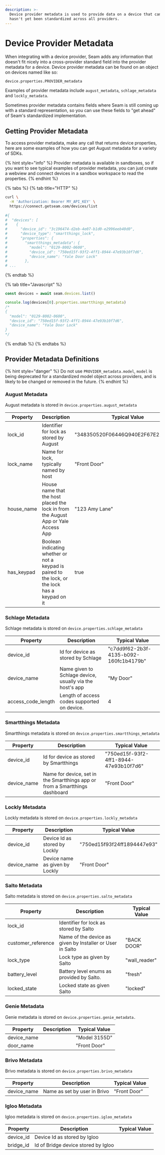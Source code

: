 ```yaml
---
description: >-
  Device provider metadata is used to provide data on a device that can't be or
  hasn't yet been standardized across all providers.
---
```


# Device Provider Metadata

When integrating with a device provider, Seam adds any information that doesn't fit nicely into a cross-provider standard field into the provider metadata for a device. Device provider metadata can be found on an object on devices named like so:

&#x20;`device.properties.PROVIDER_metadata`

Examples of provider metadata include `august_metadata`, `schlage_metadata` and `lockly_metadata`.

Sometimes provider metadata contains fields where Seam is still coming up with a standard representation, so you can use these fields to "get ahead" of Seam's standardized implementation.

## Getting Provider Metadata

To access provider metadata, make any call that returns device properties, here are some examples of how you can get August metadata for a variety of SDKs.

{% hint style="info" %}
Provider metadata is available in sandboxes, so if you want to see typical examples of provider metadata, you can just create a webview and connect devices in a sandbox workspace to read the properties.
{% endhint %}

{% tabs %}
{% tab title="HTTP" %}
```bash
curl \
  -H 'Authorization: Bearer MY_API_KEY' \
  https://connect.getseam.com/devices/list
  
#{
#  "devices": [
#    {
#      "device_id": "3c196474-d2eb-4e07-b1d0-e2996eeb40d0",
#      "device_type": "smartthings_lock",
#      "properties": {
#        "smartthings_metadata": {
#          "model": "0129-8002-0600",
#          "device_id": "750ed15f-93f2-4ff1-8944-47e93b10f7d6",
#          "device_name": "Yale Door Lock"
#        },
# ...
```
{% endtab %}

{% tab title="Javascript" %}
```javascript
const devices = await seam.devices.list()

console.log(devices[0].properties.smartthings_metadata)
/*
{
  "model": "0129-8002-0600",
  "device_id": "750ed15f-93f2-4ff1-8944-47e93b10f7d6",
  "device_name": "Yale Door Lock"
}
*/
```
{% endtab %}
{% endtabs %}

## Provider Metadata Definitions

{% hint style="danger" %}
Do not use `PROVIDER_metadata.model`, `model` is being deprecated for a standardized model object across providers, and is likely to be changed or removed in the future.
{% endhint %}

### August Metadata

August metadata is stored in `device.properties.august_metadata`

| Property    | Description                                                                                      | Typical Value                      |
| ----------- | ------------------------------------------------------------------------------------------------ | ---------------------------------- |
| lock\_id    | Identifier for lock as stored by August                                                          | "348350520F06446Q940E2F67E21D351A" |
| lock\_name  | Name for lock, typically named by host                                                           | "Front Door"                       |
| house\_name | House name that the host placed the lock in from the August App or Yale Access App               | "123 Amy Lane"                     |
| has\_keypad | Boolean indicating whether or not a keypad is paired to the lock, or the lock has a keypad on it | true                               |

### Schlage Metadata

Schlage metadata is stored on `device.properties.schlage_metadata`

| Property             | Description                                              | Typical Value                          |
| -------------------- | -------------------------------------------------------- | -------------------------------------- |
| device\_id           | Id for device as stored by Schlage                       | "c7dd9f62-2b3f-4135-b092-160fc1b4179b" |
| device\_name         | Name given to Schlage device, usually via the host's app | "My Door"                              |
| access\_code\_length | Length of access codes supported on device.              | 4                                      |

### Smartthings Metadata

Smartthings metadata is stored on `device.properties.smartthings_metadata`

| Property     | Description                                                                 | Typical Value                          |
| ------------ | --------------------------------------------------------------------------- | -------------------------------------- |
| device\_id   | Id for device as stored by Smartthings                                      | "750ed15f-93f2-4ff1-8944-47e93b10f7d6" |
| device\_name | Name for device, set in the Smartthings app or from a Smartthings dashboard | "Front Door"                           |

### Lockly Metadata

Lockly metadata is stored on `device.properties.lockly_metadata`

| Property     | Description                    | Typical Value               |
| ------------ | ------------------------------ | --------------------------- |
| device\_id   | Device Id as stored by Lockly  | "750ed15f93f24ff1894447e93" |
| device\_name | Device name as given by Lockly | "Front Door"                |

### Salto Metadata

Salto metadata is stored on `device.properties.salto_metadata`

| Property            | Description                                               | Typical Value  |
| ------------------- | --------------------------------------------------------- | -------------- |
| lock\_id            | Identifier for lock as stored by Salto                    |                |
| customer\_reference | Name of the device as given by Installer or User in Salto | "BACK DOOR"    |
| lock\_type          | Lock type as given by Salto                               | "wall\_reader" |
| battery\_level      | Battery level enums as provided by Salto.                 | "fresh"        |
| locked\_state       | Locked state as given Salto                               | "locked"       |

### Genie Metadata

Genie metadata is stored on `device.properties.genie_metadata.`

| Property     | Description | Typical Value |
| ------------ | ----------- | ------------- |
| device\_name |             | "Model 3155D" |
| door\_name   |             | "Front Door"  |

### Brivo Metadata

Brivo metadata is stored on `device.properties.brivo_metadata`

| Property     | Description                  | Typical Value |
| ------------ | ---------------------------- | ------------- |
| device\_name | Name as set by user in Brivo | "Front Door"  |

### Igloo Metadata

Igloo metadata is stored on `device.properties.igloo_metadata`

| Property   | Description                         | Typical Value |
| ---------- | ----------------------------------- | ------------- |
| device\_id | Device Id as stored by Igloo        |               |
| bridge\_id | Id of Bridge device stored by Igloo |               |
